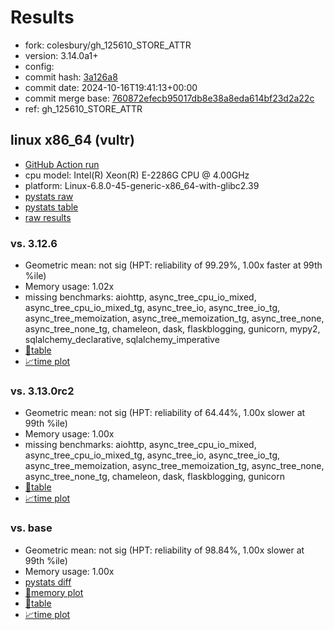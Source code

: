 # Results

- fork: colesbury/gh_125610_STORE_ATTR
- version: 3.14.0a1+
- config: 
- commit hash: [3a126a8](https://github.com/colesbury/cpython/commit/3a126a8)
- commit date: 2024-10-16T19:41:13+00:00
- commit merge base: [760872efecb95017db8e38a8eda614bf23d2a22c](https://github.com/python/cpython/commit/760872efecb95017db8e38a8eda614bf23d2a22c)
- ref: gh_125610_STORE_ATTR

## linux x86_64 (vultr)

- [GitHub Action run](https://github.com/facebookexperimental/free-threading-benchmarking/actions/runs/11410719615)
- cpu model: Intel(R) Xeon(R) E-2286G CPU @ 4.00GHz
- platform: Linux-6.8.0-45-generic-x86_64-with-glibc2.39
- [pystats raw](bm-20241016-vultr-x86_64-colesbury-gh_125610_STORE_ATTR-3.14.0a1%2B-3a126a8-pystats.json)
- [pystats table](bm-20241016-vultr-x86_64-colesbury-gh_125610_STORE_ATTR-3.14.0a1%2B-3a126a8-pystats.md)
- [raw results](bm-20241016-vultr-x86_64-colesbury-gh_125610_STORE_ATTR-3.14.0a1%2B-3a126a8.json)

### vs. 3.12.6

- Geometric mean: not sig (HPT: reliability of 99.29%, 1.00x faster at 99th %ile)
- Memory usage: 1.02x
- missing benchmarks: aiohttp, async_tree_cpu_io_mixed, async_tree_cpu_io_mixed_tg, async_tree_io, async_tree_io_tg, async_tree_memoization, async_tree_memoization_tg, async_tree_none, async_tree_none_tg, chameleon, dask, flaskblogging, gunicorn, mypy2, sqlalchemy_declarative, sqlalchemy_imperative
- [📄table](bm-20241016-vultr-x86_64-colesbury-gh_125610_STORE_ATTR-3.14.0a1%2B-3a126a8-vs-3.12.6.md)
- [📈time plot](bm-20241016-vultr-x86_64-colesbury-gh_125610_STORE_ATTR-3.14.0a1%2B-3a126a8-vs-3.12.6.svg)

### vs. 3.13.0rc2

- Geometric mean: not sig (HPT: reliability of 64.44%, 1.00x slower at 99th %ile)
- Memory usage: 1.00x
- missing benchmarks: aiohttp, async_tree_cpu_io_mixed, async_tree_cpu_io_mixed_tg, async_tree_io, async_tree_io_tg, async_tree_memoization, async_tree_memoization_tg, async_tree_none, async_tree_none_tg, chameleon, dask, flaskblogging, gunicorn
- [📄table](bm-20241016-vultr-x86_64-colesbury-gh_125610_STORE_ATTR-3.14.0a1%2B-3a126a8-vs-3.13.0rc2.md)
- [📈time plot](bm-20241016-vultr-x86_64-colesbury-gh_125610_STORE_ATTR-3.14.0a1%2B-3a126a8-vs-3.13.0rc2.svg)

### vs. base

- Geometric mean: not sig (HPT: reliability of 98.84%, 1.00x slower at 99th %ile)
- Memory usage: 1.00x
- [pystats diff](bm-20241016-vultr-x86_64-colesbury-gh_125610_STORE_ATTR-3.14.0a1%2B-3a126a8-pystats-vs-base.md)
- [🧠memory plot](bm-20241016-vultr-x86_64-colesbury-gh_125610_STORE_ATTR-3.14.0a1%2B-3a126a8-vs-base-mem.svg)
- [📄table](bm-20241016-vultr-x86_64-colesbury-gh_125610_STORE_ATTR-3.14.0a1%2B-3a126a8-vs-base.md)
- [📈time plot](bm-20241016-vultr-x86_64-colesbury-gh_125610_STORE_ATTR-3.14.0a1%2B-3a126a8-vs-base.svg)


